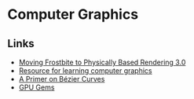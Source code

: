 # Computer Graphics

## Links

* [Moving Frostbite to Physically Based Rendering 3.0](https://seblagarde.files.wordpress.com/2015/07/course_notes_moving_frostbite_to_pbr_v32.pdf)
* [Resource for learning computer graphics](http://stephaniehurlburt.com/blog/2019/3/25/resources-for-learning-graphics-programming)
* [A Primer on Bézier Curves](https://pomax.github.io/bezierinfo/)
* [GPU Gems](https://developer.nvidia.com/gpugems/GPUGems/gpugems_pref01.html)

